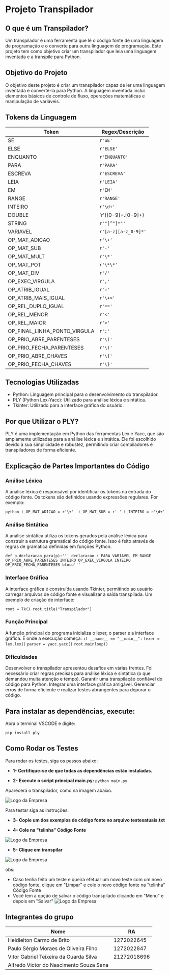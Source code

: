 # Projeto Transpilador

## O que é um Transpilador?

Um transpilador é uma ferramenta que lê o código fonte de uma linguagem de programação e o converte para outra linguagem de programação. Este projeto tem como objetivo criar um transpilador que leia uma linguagem inventada e a transpile para Python.

## Objetivo do Projeto

O objetivo deste projeto é criar um transpilador capaz de ler uma linguagem inventada e convertê-la para Python. A linguagem inventada inclui elementos básicos de controle de fluxo, operações matemáticas e manipulação de variáveis.

## Tokens da Linguagem
| Token                        | Regex/Descrição          |
|------------------------------|--------------------------|
| SE                           | `r'SE'`                  |
| ELSE                         | `r'ELSE'`                |
| ENQUANTO                     | `r'ENQUANTO'`            |
| PARA                         | `r'PARA'`                |
| ESCREVA                      | `r'ESCREVA'`             |
| LEIA                         | `r'LEIA'`                |
| EM                           | `r'EM'`                  |
| RANGE                        | `r'RANGE'`               |
| INTEIRO                      | `r'\d+'`                 |
| DOUBLE                       | `r'([0-9]+\.[0-9]+)|([0-9]+\.[0-9]+)'|
| STRING                       | `r'"[^"]*"'`             |
| VARIAVEL                     | `r'[a-z][a-z_0-9]*'`     |
| OP_MAT_ADICAO                | `r'\+'`                  |
| OP_MAT_SUB                   | `r'-'`                   |
| OP_MAT_MULT                  | `r'\*'`                  |
| OP_MAT_POT                   | `r'\*\*'`                |
| OP_MAT_DIV                   | `r'/'`                   |
| OP_EXEC_VIRGULA              | `r','`                   |
| OP_ATRIB_IGUAL               | `r'='`                   |
| OP_ATRIB_MAIS_IGUAL          | `r'\+='`                 |
| OP_REL_DUPLO_IGUAL           | `r'=='`                  |
| OP_REL_MENOR                 | `r'<'`                   |
| OP_REL_MAIOR                 | `r'>'`                   |
| OP_FINAL_LINHA_PONTO_VIRGULA | `r';'`                   |
| OP_PRIO_ABRE_PARENTESES      | `r'\('`                  |
| OP_PRIO_FECHA_PARENTESES     | `r'\)'`                  |
| OP_PRIO_ABRE_CHAVES          | `r'\{'`                  |
| OP_PRIO_FECHA_CHAVES         | `r'\}'`                  |

## Tecnologias Utilizadas

- Python: Linguagem principal para o desenvolvimento do transpilador.
- PLY (Python Lex-Yacc): Utilizado para análise léxica e sintática.
- Tkinter: Utilizado para a interface gráfica do usuário.

## Por que Utilizar o PLY?
PLY é uma implementação em Python das ferramentas Lex e Yacc, que são amplamente utilizadas para a análise léxica e sintática. Ele foi escolhido devido à sua simplicidade e robustez, permitindo criar compiladores e transpiladores de forma eficiente.

## Explicação de Partes Importantes do Código
### Análise Léxica
A análise léxica é responsável por identificar os tokens na entrada do código fonte. Os tokens são definidos usando expressões regulares. Por exemplo:

```python t_OP_MAT_ADICAO = r'\+'  t_OP_MAT_SUB = r'-' t_INTEIRO = r'\d+' ```
### Análise Sintática
A análise sintática utiliza os tokens gerados pela análise léxica para construir a estrutura gramatical do código fonte. Isso é feito através de regras de gramática definidas em funções Python.

``` def p_declaracao_para(p):''' declaracao : PARA VARIAVEL EM RANGE OP_PRIO_ABRE_PARENTESES INTEIRO OP_EXEC_VIRGULA INTEIRO OP_PRIO_FECHA_PARENTESES bloco''' ```

### Interface Gráfica
A interface gráfica é construída usando Tkinter, permitindo ao usuário carregar arquivos de código fonte e visualizar a saída transpilada. Um exemplo de criação de interface:

``` root = Tk() root.title("Transpilador") ```

### Função Principal
A função principal do programa inicializa o lexer, o parser e a interface gráfica. É onde a execução começa:
``` if __name__ == "__main__": ```
   ``` lexer = lex.lex() ```
   ``` parser = yacc.yacc() ```
   ``` root.mainloop() ```

### Dificuldades
Desenvolver o transpilador apresentou desafios em várias frentes. Foi necessário criar regras precisas para análise léxica e sintática (o que demandou muita atenção e tempo). 
Garantir uma transpilação confiável do código para Python. 
Integrar uma interface gráfica amigável. 
Gerenciar erros de forma eficiente e realizar testes abrangentes para depurar o código.

## Para instalar as dependências, execute:
Abra o terminal VSCODE e digite:  

```pip install ply```

## Como Rodar os Testes
Para rodar os testes, siga os passos abaixo:

* **1- Certifique-se de que todas as dependências estão instaladas.**


* **2- Execute o script principal main.py:**
 ```python main.py``` 

Aparecerá o transpilador, como na imagem abaixo.


![Logo da Empresa](imagens/transpilador.png)


Para testar siga as instruções.


* **3- Copie um dos exemplos de código fonte no arquivo testesatuais.txt**


* **4- Cole na "telinha" Código Fonte**


![Logo da Empresa](imagens/codigofonte.png)


* **5- Clique em transpilar**


![Logo da Empresa](imagens/bttranspilar.png)


obs:  
* Caso tenha feito um teste e queira efetuar um novo teste com um novo código fonte, clique em "Limpar" e cole o novo código fonte na "telinha" Código Fonte
* Você tem a opção de salvar o código transpilado clicando em "Menu" e depois em "Salvar"
![Logo da Empresa](imagens/salvar.png)



## Integrantes do grupo

| Nome                                   | RA         |
|----------------------------------------|------------|
| Heidielton Carmo de Brito              | 1272022645 |
| Paulo Sérgio Moraes de Oliveira Filho  | 1272022847 |
| Vitor Gabriel Teixeira da Guarda Silva | 21272018696|
| Alfredo Victor do Nascimento Souza Sena|            |
